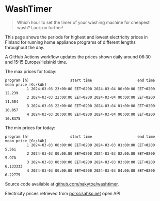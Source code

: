 
# WashTimer

> Which hour to set the timer of your washing machine for cheapest wash? Look no further!

This page shows the periods for highest and lowest electricity prices in Finland 
for running home appliance programs of different lengths throughout the day. 

A GitHub Actions workflow updates the prices shown daily around 06:30 and 15:15 Europe/Helsinki time.

The max prices for today:

	program [h]                   start time                     end time mean price [€c/kWh]
	          1 2024-03-03 23:00:00 EET+0200 2024-03-04 00:00:00 EET+0200              12.239
	          2 2024-03-03 22:00:00 EET+0200 2024-03-04 00:00:00 EET+0200              11.504
	          3 2024-03-03 22:00:00 EET+0200 2024-03-04 01:00:00 EET+0200              10.857
	          4 2024-03-03 20:00:00 EET+0200 2024-03-04 00:00:00 EET+0200             10.8375

The min prices for today:

	program [h]                   start time                     end time mean price [€c/kWh]
	          1 2024-03-03 00:00:00 EET+0200 2024-03-03 01:00:00 EET+0200               5.561
	          2 2024-03-03 00:00:00 EET+0200 2024-03-03 02:00:00 EET+0200               5.978
	          3 2024-03-03 00:00:00 EET+0200 2024-03-03 03:00:00 EET+0200            6.133333
	          4 2024-03-03 00:00:00 EET+0200 2024-03-03 04:00:00 EET+0200             6.22775


Source code available at [github.com/nakytoe/washtimer](https://github.com/nakytoe/washtimer).

Electricity prices retrieved from [porssisahko.net](https://porssisahko.net/api) open API.
